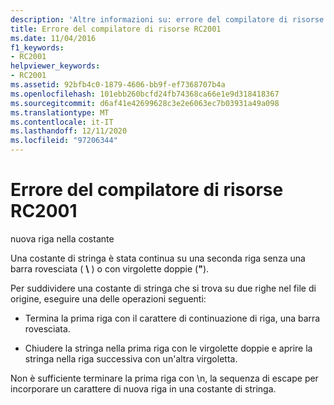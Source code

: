 ```yaml
---
description: 'Altre informazioni su: errore del compilatore di risorse risorse RC2001'
title: Errore del compilatore di risorse RC2001
ms.date: 11/04/2016
f1_keywords:
- RC2001
helpviewer_keywords:
- RC2001
ms.assetid: 92bfb4c0-1879-4606-bb9f-ef7368707b4a
ms.openlocfilehash: 101ebb260bcfd24fb74368ca66e1e9d318418367
ms.sourcegitcommit: d6af41e42699628c3e2e6063ec7b03931a49a098
ms.translationtype: MT
ms.contentlocale: it-IT
ms.lasthandoff: 12/11/2020
ms.locfileid: "97206344"
---
```

# <a name="resource-compiler-error-rc2001"></a>Errore del compilatore di risorse RC2001

nuova riga nella costante

Una costante di stringa è stata continua su una seconda riga senza una barra rovesciata ( **\\** ) o con virgolette doppie (**"**).

Per suddividere una costante di stringa che si trova su due righe nel file di origine, eseguire una delle operazioni seguenti:

- Termina la prima riga con il carattere di continuazione di riga, una barra rovesciata.

- Chiudere la stringa nella prima riga con le virgolette doppie e aprire la stringa nella riga successiva con un'altra virgoletta.

Non è sufficiente terminare la prima riga con \n, la sequenza di escape per incorporare un carattere di nuova riga in una costante di stringa.
